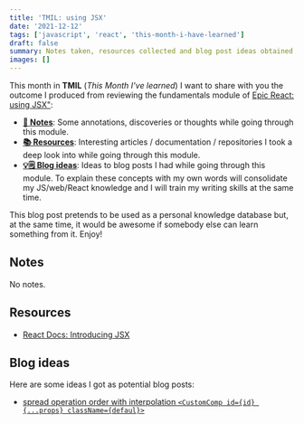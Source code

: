 ```yaml
---
title: 'TMIL: using JSX'
date: '2021-12-12'
tags: ['javascript', 'react', 'this-month-i-have-learned']
draft: false
summary: Notes taken, resources collected and blog post ideas obtained from EpicReact lesson
images: []
---
```


This month in **TMIL** (_This Month I've learned_) I want to share with you the outcome I produced from reviewing the fundamentals module of [Epic React: using JSX"](https://epicreact.dev/learn):

- [**📓 Notes**](#notes): Some annotations, discoveries or thoughts while going through this module.
- [**📚 Resources**](#resources): Interesting articles / documentation / repositories I took a deep look into while going through this module.
- [**💡🗒 Blog ideas**](#blog-ideas): Ideas to blog posts I had while going through this module. To explain these concepts with my own words will consolidate my JS/web/React knowledge and I will train my writing skills at the same time.

This blog post pretends to be used as a personal knowledge database but, at the same time, it would be awesome if somebody else can learn something from it. Enjoy!

## Notes

No notes.

## Resources

- [React Docs: Introducing JSX](https://reactjs.org/docs/introducing-jsx.html#embedding-expressions-in-jsx)

## Blog ideas

Here are some ideas I got as potential blog posts:

- [spread operation order with interpolation `<CustomComp id={id} {...props} className={defaul}>`](https://github.com/oscard0m/web/issues/96)
